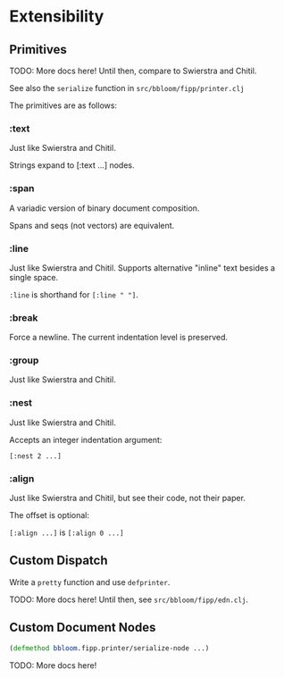 # Extensibility

## Primitives

TODO: More docs here! Until then, compare to Swierstra and Chitil.

See also the `serialize` function in `src/bbloom/fipp/printer.clj`

The primitives are as follows:

### :text

Just like Swierstra and Chitil.

Strings expand to [:text ...] nodes.

### :span

A variadic version of binary document composition.

Spans and seqs (not vectors) are equivalent.

### :line

Just like Swierstra and Chitil.
Supports alternative "inline" text besides a single space.

`:line` is shorthand for `[:line " "]`.

### :break

Force a newline. The current indentation level is preserved.

### :group

Just like Swierstra and Chitil.

### :nest

Just like Swierstra and Chitil.

Accepts an integer indentation argument:

`[:nest 2 ...]`

### :align

Just like Swierstra and Chitil, but see their code, not their paper.

The offset is optional:

`[:align ...]` is `[:align 0 ...]`


## Custom Dispatch

Write a `pretty` function and use `defprinter`.

TODO: More docs here!  Until then, see `src/bbloom/fipp/edn.clj`.

## Custom Document Nodes

```clojure
(defmethod bbloom.fipp.printer/serialize-node ...)
```

TODO: More docs here!
